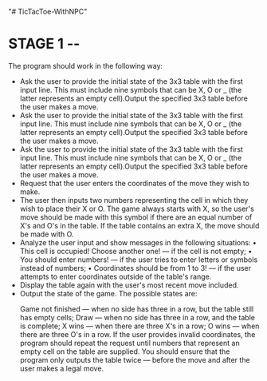 "# TicTacToe-WithNPC" 

<h1>STAGE 1 -- </h1>
<p>The program should work in the following way:</p>
<ul>
  <li>Ask the user to provide the initial state of the 3x3 table with the first input line. This must include nine symbols that can be X, O or _ (the latter represents an empty cell).Output the specified 3x3 table before the user makes a move. 
  </li>
  <li>
    Ask the user to provide the initial state of the 3x3 table with the first input line. This must include nine symbols that can be X, O or _ (the latter represents an empty cell).Output the specified 3x3 table before the user makes a move.
  </li>
  <li>
    Ask the user to provide the initial state of the 3x3 table with the first input line. This must include nine symbols that can be X, O or _ (the latter represents an empty cell).Output the specified 3x3 table before the user makes a move.
  </li>
  <li>
    Request that the user enters the coordinates of the move they wish to make.
  </li>
  <li>
    The user then inputs two numbers representing the cell in which they wish to place their X or O. The game always starts with X, so the user's move should be made with this symbol if there are an equal number of X's and O's in the table. If the table contains an extra X, the move should be made with O.
  </li>
  <li>
    Analyze the user input and show messages in the following situations:
• This cell is occupied! Choose another one! — if the cell is not empty;
• You should enter numbers! — if the user tries to enter letters or symbols instead of numbers;
• Coordinates should be from 1 to 3! — if the user attempts to enter coordinates outside of the table's range.
  </li>
  <li>
    Display the table again with the user's most recent move included.
  </li>
  <li>
    Output the state of the game.
The possible states are:

Game not finished — when no side has three in a row, but the table still has empty cells;
Draw — when no side has three in a row, and the table is complete;
X wins — when there are three X's in a row;
O wins — when there are three O's in a row.
If the user provides invalid coordinates, the program should repeat the request until numbers that represent an empty cell on the table are supplied. You should ensure that the program only outputs the table twice — before the move and after the user makes a legal move.
  </li>
</ul>
